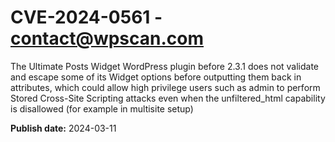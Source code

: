 # CVE-2024-0561 - contact@wpscan.com

The Ultimate Posts Widget WordPress plugin before 2.3.1 does not validate and escape some of its Widget options before outputting them back in attributes, which could allow high privilege users such as admin to perform Stored Cross-Site Scripting attacks even when the unfiltered_html capability is disallowed (for example in multisite setup)

**Publish date:** 2024-03-11
